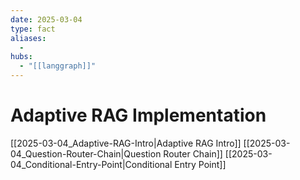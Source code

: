 ```yaml
---
date: 2025-03-04
type: fact
aliases:
  -
hubs:
  - "[[langgraph]]"
---
```


# Adaptive RAG Implementation

[[2025-03-04_Adaptive-RAG-Intro|Adaptive RAG Intro]]
[[2025-03-04_Question-Router-Chain|Question Router Chain]]
[[2025-03-04_Conditional-Entry-Point|Conditional Entry Point]]
